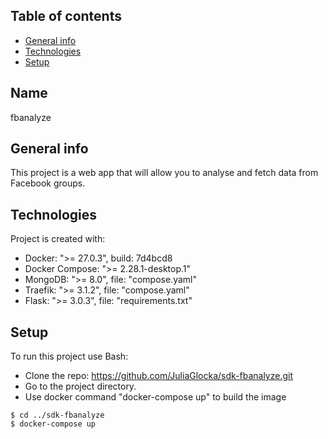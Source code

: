 
## Table of contents
* [General info](#general-info)
* [Technologies](#technologies)
* [Setup](#setup)

## Name
fbanalyze

## General info
This project is a web app that will allow you to analyse and fetch data from Facebook groups.
	
## Technologies
Project is created with:
* Docker: ">= 27.0.3", build: 7d4bcd8
* Docker Compose: ">= 2.28.1-desktop.1"
* MongoDB: ">= 8.0", file: "compose.yaml"
* Traefik: ">= 3.1.2", file: "compose.yaml"
* Flask: ">= 3.0.3", file: "requirements.txt"
	
## Setup
To run this project use Bash:
* Clone the repo: https://github.com/JuliaGlocka/sdk-fbanalyze.git
* Go to the project directory.
* Use docker command "docker-compose up" to build the image



```
$ cd ../sdk-fbanalyze
$ docker-compose up
```
